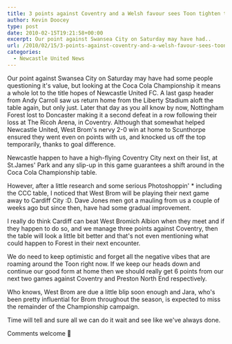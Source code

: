 ```yaml
---
title: 3 points against Coventry and a Welsh favour sees Toon tighten top spot
author: Kevin Doocey
type: post
date: 2010-02-15T19:21:58+00:00
excerpt: Our point against Swansea City on Saturday may have had..
url: /2010/02/15/3-points-against-coventry-and-a-welsh-favour-sees-toon-tighten-top-spot/
categories:
  - Newcastle United News
---
```


Our point against Swansea City on Saturday may have had some people questioning it's value, but looking at the Coca Cola Championship it means a whole lot to the title hopes of Newcastle United FC. A last gasp header from Andy Carroll saw us return home from the Liberty Stadium aloft the table again, but only just. Later that day as you all know by now, Nottingham Forest  lost to Doncaster making it a second defeat in a row following their loss at The Ricoh Arena, in Coventry. Although that somewhat helped Newcastle United, West Brom's nervy 2-0 win at home to Scunthorpe ensured they went even on points with us, and knocked us off the top temporarily, thanks to goal difference.

Newcastle happen to have a high-flying Coventry City next on their list, at St.James' Park and any slip-up in this game guarantees a shift around in the Coca Cola Championship table.

However, after a little research and some serious Photoshoppin' * including the CCC table, I noticed that West Brom will be playing their next game away to Cardiff City :D. Dave Jones men got a mauling from us a couple of weeks ago but since then, have had some gradual improvement.

I really do think Cardiff can beat West Bromich Albion when they meet and if they happen to do so, and we manage three points against Coventry, then the table will look a little bit better and that's not even mentioning what could happen to Forest in their next encounter.

We do need to keep optimistic and forget all the negative vibes that are roaming around the Toon right now. If we keep our heads down and continue our good form at home then we should really get 6 points from our next two games against Coventry and Preston North End respectively.

Who knows, West Brom are due a little blip soon enough and Jara, who's been pretty influential for Brom throughout the season, is expected to miss the remainder of the Championship campaign.

Time will tell and sure all we can do it wait and see like we've always done.

Comments welcome 🙂
